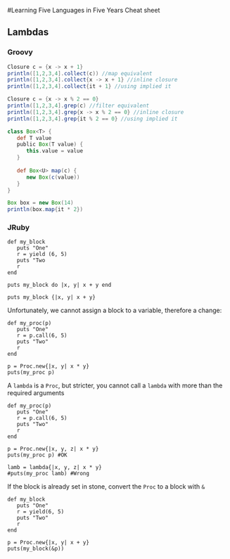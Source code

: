 #Learning Five Languages in Five Years Cheat sheet

## Lambdas

### Groovy
```groovy
Closure c = {x -> x + 1}
println([1,2,3,4].collect(c)) //map equivalent
println([1,2,3,4].collect{x -> x + 1} //inline closure
println([1,2,3,4].collect{it + 1} //using implied it

Closure c = {x -> x % 2 == 0}
println([1,2,3,4].grep(c) //filter equivalent
println([1,2,3,4].grep{x -> x % 2 == 0} //inline closure
println([1,2,3,4].grep{it % 2 == 0} //using implied it

class Box<T> {
   def T value
   public Box(T value) {
      this.value = value
   }
 
   def Box<U> map(c) {
      new Box(c(value))
   }
}

Box box = new Box(14)
println(box.map{it * 2})
```


### JRuby

```jruby
def my_block
   puts "One"
   r = yield (6, 5)
   puts "Two
   r
end

puts my_block do |x, y| x + y end

puts my_block {|x, y| x + y}
```

Unfortunately, we cannot assign a block to a variable, therefore a change:

```jruby
def my_proc(p)
   puts "One"
   r = p.call(6, 5)
   puts "Two"
   r
end

p = Proc.new{|x, y| x * y}
puts(my_proc p)
```

A `lambda` is a `Proc`, but stricter, you cannot call a `lambda` with more than the required arguments

```jruby
def my_proc(p)
   puts "One"
   r = p.call(6, 5)
   puts "Two"
   r
end

p = Proc.new{|x, y, z| x * y}
puts(my_proc p) #OK

lamb = lambda{|x, y, z| x * y}
#puts(my_proc lamb) #Wrong
```

If the block is already set in stone, convert the `Proc` to a block with `&`
```jruby
def my_block
   puts "One"
   r = yield(6, 5)
   puts "Two"
   r
end

p = Proc.new{|x, y| x + y}
puts(my_block(&p))
```
